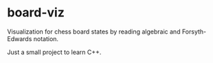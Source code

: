 # board-viz
Visualization for chess board states by reading algebraic and Forsyth-Edwards notation.

Just a small project to learn C++.
